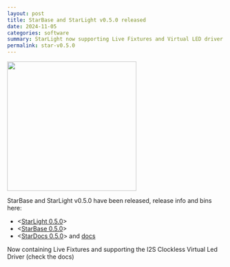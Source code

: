 ```yaml
---
layout: post
title: StarBase and StarLight v0.5.0 released
date: 2024-11-05
categories: software
summary: StarLight now supporting Live Fixtures and Virtual LED driver <br><img width="100" src="https://github.com/user-attachments/assets/c81d2f56-00d1-4424-a716-8e3c30e76636">
permalink: star-v0.5.0
---
```


<style>
    p img {
        text-align: center;
        padding: 0;
    }
</style>

<img width="300" src="https://github.com/user-attachments/assets/c81d2f56-00d1-4424-a716-8e3c30e76636">

StarBase and StarLight v0.5.0 have been released, release info and bins here: 
- <[StarLight 0.5.0](https://github.com/MoonModules/StarLight/releases/tag/v0.5.0)>
- <[StarBase 0.5.0](https://github.com/ewowi/StarBase/releases/tag/v0.5.0)>
- <[StarDocs 0.5.0](https://github.com/ewowi/StarDocs/releases/tag/v0.5.0)> and [docs](https://ewowi.github.io/StarDocs/)

Now containing Live Fixtures and supporting the I2S Clockless Virtual Led Driver (check the docs)